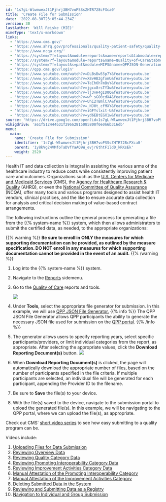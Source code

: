 ```yaml
---
id: '1s7gL-WlwmwexJt1Pjhrj3BH7voPSSsZHTR728cFXca0'
title: 'Create File for Submission'
date: '2022-08-30T23:05:44.234Z'
version: 30
lastAuthor: 'Will Reiske (MIE)'
mimeType: 'text/x-markdown'
links:
  - 'https://www.cms.gov/'
  - 'https://www.ahrq.gov/professionals/quality-patient-safety/quality-resources/index.html'
  - 'https://www.ncqa.org/'
  - 'https://system/?f=layout&module=reports&name=reports&tabmodule=reports'
  - 'https://system/?f=layout&module=reports&name=Quality+of+Care&tabmodule=reports&t=Quality+of+Care'
  - 'https://system/?f=layout&s=pat&module=MIPS&name=QPPJSON-Generation&t=Quality+of+Care&tabmodule=reports'
  - 'https://qpp.cms.gov/login'
  - 'https://www.youtube.com/watch?v=DLBsBw55p7Y&feature=youtu.be'
  - 'https://www.youtube.com/watch?v=X8vHB2gfonU&feature=youtu.be'
  - 'https://www.youtube.com/watch?v=TeIh6h7mByY&feature=youtu.be'
  - 'https://www.youtube.com/watch?v=jgcx8rsTY3w&feature=youtu.be'
  - 'https://www.youtube.com/watch?v=lj3vH4gID0Q&feature=youtu.be'
  - 'https://www.youtube.com/watch?v=wP_sGO0cdX4&feature=youtu.be'
  - 'https://www.youtube.com/watch?v=Uh12TBmlC7A&feature=youtu.be'
  - 'https://www.youtube.com/watch?v=_NJ0t_cfMXY&feature=youtu.be'
  - 'https://www.youtube.com/watch?v=iGFYslxit-U&feature=youtu.be'
  - 'https://www.youtube.com/watch?v=yd6EBtEGX1w&feature=youtu.be'
source: 'https://drive.google.com/open?id=1s7gL-WlwmwexJt1Pjhrj3BH7voPSSsZHTR728cFXca0'
wikigdrive: 'a61f512444631f29662815085800f0e066b316db'
menu:
  main:
    name: 'Create File for Submission'
    identifier: '1s7gL-WlwmwexJt1Pjhrj3BH7voPSSsZHTR728cFXca0'
    parent: '1y8kVg24VMfoTaDVfYaAQ9W_evjrGthtF1ld0_kRKsEk'
    weight: 2520
---
```

Health IT and data collection is integral in assisting the various arms of the healthcare industry to reduce costs while consistently improving patient care and outcomes. Organizations such as the [U.S. Centers for Medicare and Medicaid Services](https://www.cms.gov/) (CMS), the [Agency for Healthcare Research & Quality](https://www.ahrq.gov/professionals/quality-patient-safety/quality-resources/index.html) (AHRQ), or even the [National Committee of Quality Assurance](https://www.ncqa.org/) (NCQA), offer many tools and various programs designed to assist health IT vendors, clinical practices, and the like to ensure accurate data collection for analysis and critical decision making of value-based contract arrangements.

The following instructions outline the general process for generating a file from the {{% system-name %}} system, which then allows administrators to submit the certified data, as needed, to the appropriate organizations: 

{{% warning %}}
**Be sure to enroll in ONLY the measures for which supporting documentation can be provided, as outlined by the measure specification. DO NOT enroll in any measures for which supporting documentation cannot be provided in the event of an audit.**
{{% /warning %}}

1. Log into the {{% system-name %}} system.
2. Navigate to the [Reports](https://system/?f=layout&module=reports&name=reports&tabmodule=reports) sidemenu.
3. Go to the [Quality of Care](https://system/?f=layout&module=reports&name=Quality+of+Care&tabmodule=reports&t=Quality+of+Care) reports and tools.

   <img src="../create-file-for-submission.assets/10000201000004AF00000238986AB01186B40B3F.png" />  

4. Under <strong>Tools</strong>, select the appropriate file generator for submission. In this example, we will use [QPP JSON File Generator.](https://system/?f=layout&s=pat&module=MIPS&name=QPPJSON-Generation&t=Quality+of+Care&tabmodule=reports)
{{% info %}}
   The QPP JSON File Generator allows QPP participants the ability to generate the necessary JSON file used for submission on the [QPP portal](https://qpp.cms.gov/login).
{{% /info %}}
5. The generator allows users to specify reporting years, select specific participants/providers, or limit individual categories from the report, as appropriate. After selecting the appropriate values, click the <strong>Download Reporting Document(s)</strong> button.
   <img src="../create-file-for-submission.assets/10000201000004BD0000011EB8AB9136AF9EDD2D.png" />  

6. When <strong>Download Reporting Document(s)</strong> is clicked, the page will automatically download the appropriate number of files, based on the number of participants specified in the file criteria. If multiple participants are selected, an individual file will be generated for each participant, appending the Provider ID to the filename.
7. Be sure to <strong>Save</strong> the file(s) to your device.
8. With the file(s) saved to the device, navigate to the submission portal to upload the generated file(s). In this example, we will be navigating to the QPP portal, where we can upload the file(s), as appropriate. 

Check out CMS' [short video series](https://www.youtube.com/watch?v=DLBsBw55p7Y&feature=youtu.be) to see how easy submitting to a quality program can be.

Videos include:
1. [Uploading Files for Data Submission](https://www.youtube.com/watch?v=DLBsBw55p7Y&feature=youtu.be)
2. [Reviewing Overview Data](https://www.youtube.com/watch?v=X8vHB2gfonU&feature=youtu.be)
3. [Reviewing Quality Category Data](https://www.youtube.com/watch?v=TeIh6h7mByY&feature=youtu.be)
4. [Reviewing Promoting Interoperability Category Data](https://www.youtube.com/watch?v=jgcx8rsTY3w&feature=youtu.be)
5. [Reviewing Improvement Activities Category Data](https://www.youtube.com/watch?v=lj3vH4gID0Q&feature=youtu.be)
6. [Manual Attestation of the Promoting Interoperability Category](https://www.youtube.com/watch?v=wP_sGO0cdX4&feature=youtu.be)
7. [Manual Attestation of the Improvement Activities Category](https://www.youtube.com/watch?v=Uh12TBmlC7A&feature=youtu.be)
8. [Deleting Submitted Data in the System](https://www.youtube.com/watch?v=_NJ0t_cfMXY&feature=youtu.be)
9. [Reviewing and Submitting Data as a Registry](https://www.youtube.com/watch?v=iGFYslxit-U&feature=youtu.be)
10. [Navigation to Individual and Group Submission](https://www.youtube.com/watch?v=yd6EBtEGX1w&feature=youtu.be)
